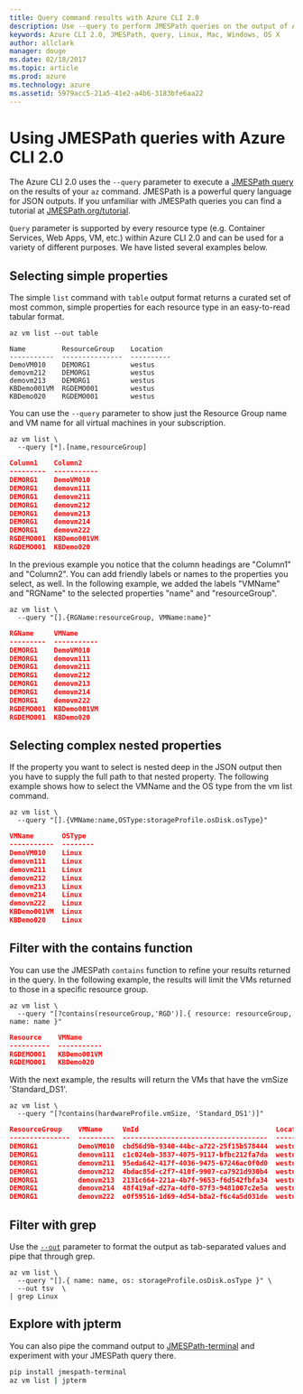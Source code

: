 ```yaml
---
title: Query command results with Azure CLI 2.0
description: Use --query to perform JMESPath queries on the output of Azure CLI 2.0 commands.
keywords: Azure CLI 2.0, JMESPath, query, Linux, Mac, Windows, OS X
author: allclark
manager: douge
ms.date: 02/18/2017
ms.topic: article
ms.prod: azure
ms.technology: azure
ms.assetid: 5979acc5-21a5-41e2-a4b6-3183bfe6aa22
---
```


# Using JMESPath queries with Azure CLI 2.0

The Azure CLI 2.0 uses the `--query` parameter to execute a [JMESPath query](http://jmespath.org) on the results of your `az` command. JMESPath is a powerful query language for JSON outputs.  If you unfamiliar with JMESPath queries you can find a tutorial at [JMESPath.org/tutorial](http:/JMESPath.org/tutorial.html).

`Query` parameter is supported by every resource type (e.g. Container Services, Web Apps, VM, etc.) within Azure CLI 2.0 and can be used for a variety of different purposes.  We have listed several examples below.

## Selecting simple properties

The simple `list` command with `table` output format returns a curated set of most common, simple properties for each resource type in an easy-to-read tabular format.

```azurecli
az vm list --out table
```

```
Name         ResourceGroup    Location
-----------  ---------------  ----------
DemoVM010    DEMORG1          westus
demovm212    DEMORG1          westus
demovm213    DEMORG1          westus
KBDemo001VM  RGDEMO001        westus
KBDemo020    RGDEMO001        westus
```

You can use the `--query` parameter to show just the Resource Group name and VM name for all virtual machines in your subscription.

```azurecli
az vm list \
  --query [*].[name,resourceGroup]
```

```json
Column1    Column2
---------  -----------
DEMORG1    DemoVM010
DEMORG1    demovm111
DEMORG1    demovm211
DEMORG1    demovm212
DEMORG1    demovm213
DEMORG1    demovm214
DEMORG1    demovm222
RGDEMO001  KBDemo001VM
RGDEMO001  KBDemo020
```

In the previous example you notice that the column headings are "Column1" and "Column2".  You can add friendly labels or names to the properties you select, as well.  In the following example, we added the labels "VMName" and "RGName" to the selected properties "name" and "resourceGroup".


```azurecli
az vm list \
  --query "[].{RGName:resourceGroup, VMName:name}"
```

```json
RGName     VMName
---------  -----------
DEMORG1    DemoVM010
DEMORG1    demovm111
DEMORG1    demovm211
DEMORG1    demovm212
DEMORG1    demovm213
DEMORG1    demovm214
DEMORG1    demovm222
RGDEMO001  KBDemo001VM
RGDEMO001  KBDemo020
```

## Selecting complex nested properties

If the property you want to select is nested deep in the JSON output then you have to supply the full path to that nested property. The following example shows how to select the VMName and the OS type from the vm list command.

```azurecli
az vm list \
  --query "[].{VMName:name,OSType:storageProfile.osDisk.osType}"
```

```json
VMName       OSType
-----------  --------
DemoVM010    Linux
demovm111    Linux
demovm211    Linux
demovm212    Linux
demovm213    Linux
demovm214    Linux
demovm222    Linux
KBDemo001VM  Linux
KBDemo020    Linux
```

## Filter with the contains function

You can use the JMESPath `contains` function to refine your results returned in the query.
In the following example, the results will limit the VMs returned to those in a specific resource group.

```azurecli
az vm list \
  --query "[?contains(resourceGroup,'RGD')].{ resource: resourceGroup, name: name }"
```

```json
Resource    VMName
----------  -----------
RGDEMO001   KBDemo001VM
RGDEMO001   KBDemo020
```

With the next example, the results will return the VMs that have the vmSize 'Standard_DS1'.

```azurecli
az vm list \
  --query "[?contains(hardwareProfile.vmSize, 'Standard_DS1')]"
```

```json
ResourceGroup    VMName     VmId                                  Location    ProvisioningState
---------------  ---------  ------------------------------------  ----------  -------------------
DEMORG1          DemoVM010  cbd56d9b-9340-44bc-a722-25f15b578444  westus      Succeeded
DEMORG1          demovm111  c1c024eb-3837-4075-9117-bfbc212fa7da  westus      Succeeded
DEMORG1          demovm211  95eda642-417f-4036-9475-67246ac0f0d0  westus      Succeeded
DEMORG1          demovm212  4bdac85d-c2f7-410f-9907-ca7921d930b4  westus      Succeeded
DEMORG1          demovm213  2131c664-221a-4b7f-9653-f6d542fbfa34  westus      Succeeded
DEMORG1          demovm214  48f419af-d27a-4df0-87f3-9481007c2e5a  westus      Succeeded
DEMORG1          demovm222  e0f59516-1d69-4d54-b8a2-f6c4a5d031de  westus      Succeeded
```

## Filter with grep

Use the [`--out`](format-output-az-cli2.md) parameter to format the output as tab-separated values
and pipe that through grep.

```azurecli
az vm list \
  --query "[].{ name: name, os: storageProfile.osDisk.osType }" \
  --out tsv  \
| grep Linux
```

## Explore with jpterm

You can also pipe the command output to [JMESPath-terminal](https://github.com/jmespath/jmespath.terminal)
and experiment with your JMESPath query there.

```bash
pip install jmespath-terminal
az vm list | jpterm
```

